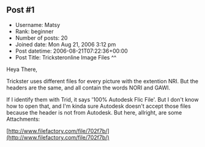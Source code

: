 ## Post #1
- Username: Matsy
- Rank: beginner
- Number of posts: 20
- Joined date: Mon Aug 21, 2006 3:12 pm
- Post datetime: 2006-08-21T07:22:36+00:00
- Post Title: Tricksteronline Image Files ^^

Heya There,

Trickster uses different files for every picture with the extention NRI. But the headers are the same, and all contain the words NORI and GAWI.

If I identify them with Trid, it says '100% Autodesk Flic File'. But I don't know how to open that, and I'm kinda sure Autodesk doesn't accept those files because the header is not from Autodesk.
But here, allright, are some Attachments:

[http://www.filefactory.com/file/702f7b/](http://www.filefactory.com/file/702f7b/)
